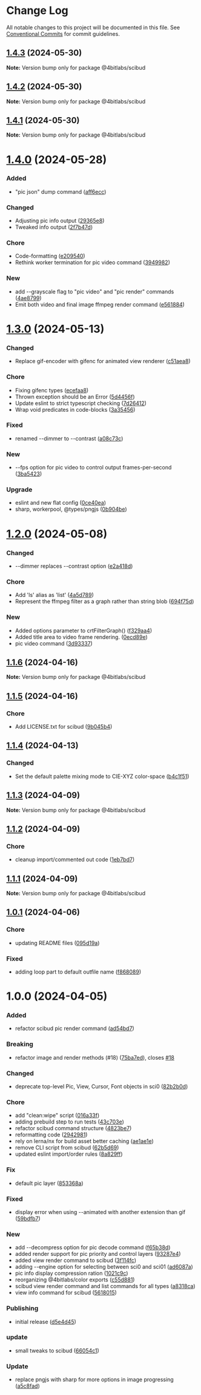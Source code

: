 # Change Log

All notable changes to this project will be documented in this file.
See [Conventional Commits](https://conventionalcommits.org) for commit guidelines.

## [1.4.3](https://github.com/32bitkid/sci.js/compare/@4bitlabs/scibud@1.4.2...@4bitlabs/scibud@1.4.3) (2024-05-30)

**Note:** Version bump only for package @4bitlabs/scibud

## [1.4.2](https://github.com/32bitkid/sci.js/compare/@4bitlabs/scibud@1.4.1...@4bitlabs/scibud@1.4.2) (2024-05-30)

**Note:** Version bump only for package @4bitlabs/scibud

## [1.4.1](https://github.com/32bitkid/sci.js/compare/@4bitlabs/scibud@1.4.0...@4bitlabs/scibud@1.4.1) (2024-05-30)

**Note:** Version bump only for package @4bitlabs/scibud

# [1.4.0](https://github.com/32bitkid/sci.js/compare/@4bitlabs/scibud@1.3.0...@4bitlabs/scibud@1.4.0) (2024-05-28)

### Added

- "pic json" dump command ([aff6ecc](https://github.com/32bitkid/sci.js/commit/aff6eccb5d74dabde41cf8fb9730aaff58e95710))

### Changed

- Adjusting pic info output ([29365e8](https://github.com/32bitkid/sci.js/commit/29365e85027b92dd294e65dc9bb6a79a9ca6eb16))
- Tweaked info output ([2f7b47d](https://github.com/32bitkid/sci.js/commit/2f7b47d98ca0d1fb70970fcbe1b3d9bfddfba51e))

### Chore

- Code-formatting ([e209540](https://github.com/32bitkid/sci.js/commit/e20954075368b2f53b8cfb7f17896f51bad47baa))
- Rethink worker termination for pic video command ([3949982](https://github.com/32bitkid/sci.js/commit/39499828ed460ee9659e1dda45a2375186daec42))

### New

- add --grayscale flag to "pic video" and "pic render" commands ([4ae8799](https://github.com/32bitkid/sci.js/commit/4ae8799c935a393bc6a5e8270a6667bb0372242e))
- Emit both video and final image ffmpeg render command ([e561884](https://github.com/32bitkid/sci.js/commit/e561884e40699d0c5e7a2516f2f6d0b2f42f9bd5))

# [1.3.0](https://github.com/32bitkid/sci.js/compare/@4bitlabs/scibud@1.2.0...@4bitlabs/scibud@1.3.0) (2024-05-13)

### Changed

- Replace gif-encoder with gifenc for animated view renderer ([c51aea8](https://github.com/32bitkid/sci.js/commit/c51aea8280b1c3d8c2b4d5580ed239dc384a6855))

### Chore

- Fixing gifenc types ([ecefaa8](https://github.com/32bitkid/sci.js/commit/ecefaa85c096d57ac2d01c44acaf236b9fca92c4))
- Thrown exception should be an Error ([5d4456f](https://github.com/32bitkid/sci.js/commit/5d4456fe8570626bb33b4ef9be2182b463694386))
- Update eslint to strict typescript checking ([7d26412](https://github.com/32bitkid/sci.js/commit/7d264129a014322df1b0e126c149d3a0ee262625))
- Wrap void predicates in code-blocks ([3a35456](https://github.com/32bitkid/sci.js/commit/3a35456d383e1287e709f86e50b85f76b7bbbc13))

### Fixed

- renamed --dimmer to --contrast ([a08c73c](https://github.com/32bitkid/sci.js/commit/a08c73c4c6df4b501938190f94709196c4ddb738))

### New

- --fps option for pic video to control output frames-per-second ([3ba5423](https://github.com/32bitkid/sci.js/commit/3ba54232ee48e3e677c05ba7fd08940f0e580a41))

### Upgrade

- eslint and new flat config ([0ce40ea](https://github.com/32bitkid/sci.js/commit/0ce40eaeebfded896ad649551e89707128d0a296))
- sharp, workerpool, @types/pngjs ([0b904be](https://github.com/32bitkid/sci.js/commit/0b904be457064b4eea71027a79a2674f1b898bb7))

# [1.2.0](https://github.com/32bitkid/sci.js/compare/@4bitlabs/scibud@1.1.6...@4bitlabs/scibud@1.2.0) (2024-05-08)

### Changed

- --dimmer replaces --contrast option ([e2a418d](https://github.com/32bitkid/sci.js/commit/e2a418d1d18a16a6cc2aeaa7d5d8e4f4aa05df8e))

### Chore

- Add 'ls' alias as 'list' ([4a5d789](https://github.com/32bitkid/sci.js/commit/4a5d78972c019ac75014f66987a25e40d18fde10))
- Represent the ffmpeg filter as a graph rather than string blob ([694f75d](https://github.com/32bitkid/sci.js/commit/694f75dcc821aecc1f6497c722fa9d261484dd2a))

### New

- Added options parameter to crtFilterGraph() ([f329aa4](https://github.com/32bitkid/sci.js/commit/f329aa47a98f201dfd53ae9f108b6deba3727a67))
- Added title area to video frame rendering. ([0ecd89e](https://github.com/32bitkid/sci.js/commit/0ecd89ed84cb6bf22371cc59324b4befb0788c2e))
- pic video command ([3d93337](https://github.com/32bitkid/sci.js/commit/3d933371b1de67e7f5e69d34b37ef19a07acb539))

## [1.1.6](https://github.com/32bitkid/sci.js/compare/@4bitlabs/scibud@1.1.5...@4bitlabs/scibud@1.1.6) (2024-04-16)

**Note:** Version bump only for package @4bitlabs/scibud

## [1.1.5](https://github.com/32bitkid/sci.js/compare/@4bitlabs/scibud@1.1.4...@4bitlabs/scibud@1.1.5) (2024-04-16)

### Chore

- Add LICENSE.txt for scibud ([9b045b4](https://github.com/32bitkid/sci.js/commit/9b045b45614553747e7b1562a55420215582071d))

## [1.1.4](https://github.com/32bitkid/sci.js/compare/@4bitlabs/scibud@1.1.3...@4bitlabs/scibud@1.1.4) (2024-04-13)

### Changed

- Set the default palette mixing mode to CIE-XYZ color-space ([b4c1f51](https://github.com/32bitkid/sci.js/commit/b4c1f51a89932751c2765b33d846f2f5d92dd7f8))

## [1.1.3](https://github.com/32bitkid/sci.js/compare/@4bitlabs/scibud@1.1.2...@4bitlabs/scibud@1.1.3) (2024-04-09)

**Note:** Version bump only for package @4bitlabs/scibud

## [1.1.2](https://github.com/32bitkid/sci.js/compare/@4bitlabs/scibud@1.1.1...@4bitlabs/scibud@1.1.2) (2024-04-09)

### Chore

- cleanup import/commented out code ([1eb7bd7](https://github.com/32bitkid/sci.js/commit/1eb7bd77e19d6f953660bedd854ee45071a548f3))

## [1.1.1](https://github.com/32bitkid/sci.js/compare/@4bitlabs/scibud@1.1.0...@4bitlabs/scibud@1.1.1) (2024-04-09)

**Note:** Version bump only for package @4bitlabs/scibud

## [1.0.1](https://github.com/32bitkid/sci.js/compare/@4bitlabs/scibud@1.0.0...@4bitlabs/scibud@1.0.1) (2024-04-06)

### Chore

- updating README files ([095d19a](https://github.com/32bitkid/sci.js/commit/095d19af411d091c4315da129312e1d063bd2e39))

### Fixed

- adding loop part to default outfile name ([f868089](https://github.com/32bitkid/sci.js/commit/f8680890c345d9cd43bc2f14948070b9b40388dd))

# 1.0.0 (2024-04-05)

### Added

- refactor scibud pic render command ([ad54bd7](https://github.com/32bitkid/sci.js/commit/ad54bd7abfc4560d4ebef4f7a6cc151951ae7d34))

### Breaking

- refactor image and render methods (#18) ([75ba7ed](https://github.com/32bitkid/sci.js/commit/75ba7ed56f5e01cd52f19b58792a4ac525bdce10)), closes [#18](https://github.com/32bitkid/sci.js/issues/18)

### Changed

- deprecate top-level Pic, View, Cursor, Font objects in sci0 ([82b2b0d](https://github.com/32bitkid/sci.js/commit/82b2b0dfe4e53dfa8ef13139a4f137401cdef90a))

### Chore

- add "clean:wipe" script ([016a33f](https://github.com/32bitkid/sci.js/commit/016a33ff30a32120df72031e9095684b54330f70))
- adding prebuild step to run tests ([43c703e](https://github.com/32bitkid/sci.js/commit/43c703e0ce11310ed3cfb98459facde36bd153c0))
- refactor scibud command structure ([4823be7](https://github.com/32bitkid/sci.js/commit/4823be7fb912992b6874322c9c98c43187f532aa))
- reformatting code ([2942981](https://github.com/32bitkid/sci.js/commit/29429811ee671073c78b54bd27873c4b9db4a781))
- rely on lerna/nx for build asset better caching ([ae1ae1e](https://github.com/32bitkid/sci.js/commit/ae1ae1eb4ead8e89a4d53ea0bcfcbc8e107b1488))
- remove CLI script from scibud ([62b5d69](https://github.com/32bitkid/sci.js/commit/62b5d69a084fb817ae3f0ea5456ff992cda87688))
- updated eslint import/order rules ([8a829ff](https://github.com/32bitkid/sci.js/commit/8a829ff835bffab874698d05e68767583427734f))

### Fix

- default pic layer ([853368a](https://github.com/32bitkid/sci.js/commit/853368ad7bcc27a089b43aa46e981fd616447092))

### Fixed

- display error when using --animated with another extension than gif ([59bdfb7](https://github.com/32bitkid/sci.js/commit/59bdfb7f996eaef64b4aa9b5d74710eea589c937))

### New

- add --decompress option for pic decode command ([f65b38d](https://github.com/32bitkid/sci.js/commit/f65b38d6bb097fd026258a1ad624ad5c8528f3ea))
- added render support for pic priority and control layers ([93287e4](https://github.com/32bitkid/sci.js/commit/93287e417c78150d332d3f8abb841ce6c7a74f68))
- added view render command to scibud ([3f114fc](https://github.com/32bitkid/sci.js/commit/3f114fcaf66f524ef41ff0149ee9cb9a820f2508))
- adding --engine option for selecting between sci0 and sci01 ([ad6087a](https://github.com/32bitkid/sci.js/commit/ad6087a32560471f4f5e5609a118ab3f842d6252))
- pic info display compression ration ([1021c9c](https://github.com/32bitkid/sci.js/commit/1021c9c7bf650ba172bffa189a4e5f52830bd5e9))
- reorganizing @4bitlabs/color exports ([c55d881](https://github.com/32bitkid/sci.js/commit/c55d881bdcdf5588f85daa6b8ef6f862afe58802))
- scibud view render command and list commands for all types ([a8318ca](https://github.com/32bitkid/sci.js/commit/a8318ca0f2a83b239be5ee5861a75c371a260c32))
- view info command for scibud ([5618015](https://github.com/32bitkid/sci.js/commit/5618015ff7ea083af091c098fcbf2eefe3ab151d))

### Publishing

- initial release ([d5e4d45](https://github.com/32bitkid/sci.js/commit/d5e4d453be22c9ce24a2fbc343e53a982dc6e1e9))

### update

- small tweaks to scibud ([66054c1](https://github.com/32bitkid/sci.js/commit/66054c17ff929a5c2bac4ed239156ddaeec20ce9))

### Update

- replace pngjs with sharp for more options in image progressing ([a5c8fad](https://github.com/32bitkid/sci.js/commit/a5c8fad1353a002e7bc7596b5d53f361ff762946))
